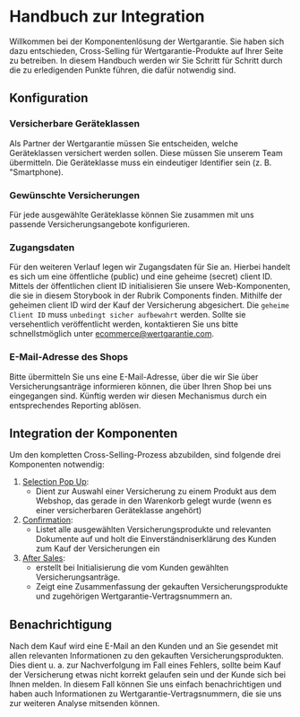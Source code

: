 # Handbuch zur Integration

Willkommen bei der Komponentenlösung der Wertgarantie. Sie haben sich dazu entschieden, Cross-Selling für Wertgarantie-Produkte auf Ihrer Seite zu betreiben.
In diesem Handbuch werden wir Sie Schritt für Schritt durch die zu erledigenden Punkte führen, die dafür notwendig sind. 


## Konfiguration

### Versicherbare Geräteklassen
Als Partner der Wertgarantie müssen Sie entscheiden, welche Geräteklassen versichert werden sollen. 
Diese müssen Sie unserem Team übermitteln. Die Geräteklasse muss ein eindeutiger Identifier sein (z. B. "Smartphone).


### Gewünschte Versicherungen
Für jede ausgewählte Geräteklasse können Sie zusammen mit uns passende Versicherungsangebote konfigurieren.


### Zugangsdaten 
Für den weiteren Verlauf legen wir Zugangsdaten für Sie an. Hierbei handelt es sich um eine öffentliche (public) und eine geheime (secret) client ID.
Mittels der öffentlichen client ID initialisieren Sie unsere Web-Komponenten, die sie in diesem Storybook in der Rubrik Components finden.
Mithilfe der geheimen client ID wird der Kauf der Versicherung abgesichert. Die `geheime Client ID` muss `unbedingt sicher aufbewahrt` werden.
 Sollte sie versehentlich veröffentlicht werden, kontaktieren Sie uns bitte schnellstmöglich unter <a href="mailto:ecommerce@wertgarantie.com">ecommerce@wertgarantie.com</a>.
 
 
### E-Mail-Adresse des Shops
Bitte übermitteln Sie uns eine E-Mail-Adresse, über die wir Sie über Versicherungsanträge informieren können, die über Ihren Shop bei uns eingegangen sind.
Künftig werden wir diesen Mechanismus durch ein entsprechendes Reporting ablösen.



## Integration der Komponenten
Um den kompletten Cross-Selling-Prozess abzubilden, sind folgende drei Komponenten notwendig:

1. [Selection Pop Up](https://wertgarantie-ecom.github.io/bifrost-components/?path=/story/components-pop-up--product-selection-popup): 
    - Dient zur Auswahl einer Versicherung zu einem Produkt aus dem Webshop, das gerade in den Warenkorb gelegt wurde (wenn es einer versicherbaren Geräteklasse angehört)
2. [Confirmation](https://wertgarantie-ecom.github.io/bifrost-components/?path=/story/components-confirmation--confirmation-component-phone-shop):
    - Listet alle ausgewählten Versicherungsprodukte und relevanten Dokumente auf und holt die Einverständniserklärung des Kunden zum Kauf der Versicherungen ein
3. [After Sales](https://wertgarantie-ecom.github.io/bifrost-components/?path=/story/components-after-sales--after-sales-general): 
    - erstellt bei Initialisierung die vom Kunden gewählten Versicherungsanträge.
    - Zeigt eine Zusammenfassung der gekauften Versicherungsprodukte und zugehörigen Wertgarantie-Vertragsnummern an.



## Benachrichtigung
Nach dem Kauf wird eine E-Mail an den Kunden und an Sie gesendet mit allen relevanten Informationen zu den gekauften Versicherungsprodukten. Dies dient u. a. zur 
Nachverfolgung im Fall eines Fehlers, sollte beim Kauf der Versicherung etwas nicht korrekt gelaufen sein und der Kunde sich bei Ihnen melden. In diesem Fall können
Sie uns einfach benachrichtigen und haben auch Informationen zu Wertgarantie-Vertragsnummern, die sie uns zur weiteren Analyse mitsenden können.